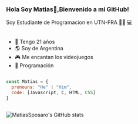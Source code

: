 ### Hola Soy Matias👋,Bienvenido a mi GitHub!


Soy Estudiante de Programacion en UTN-FRA :man_technologist:
💻 

##

- :robot: Tengo 21 años
- :earth_americas: Soy de Argentina 
- :video_game: Me encantan los videojuegos
- :blue_heart: Programación
##

```javascript
const Matias = {
  pronouns: "He" | "Him",
  code: [Javascript, C, HTML, CSS]
}
```
##
![MatiasSposaro's GitHub stats](https://github-readme-stats.vercel.app/api?username=MatiasSposaro1&show_icons=true&theme=radical)
<!--
**MatiasSposaro1/MatiasSposaro1** is a ✨ _special_ ✨ repository because its `README.md` (this file) appears on your GitHub profile.

Here are some ideas to get you started:

- 🔭 I’m currently working on ...
- 🌱 I’m currently learning ...
- 👯 I’m looking to collaborate on ...
- 🤔 I’m looking for help with ...
- 💬 Ask me about ...
- 📫 How to reach me: ...
- 😄 Pronouns: ...
- ⚡ Fun fact: ...
-->
